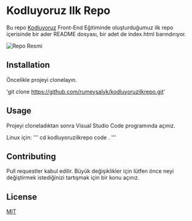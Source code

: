 # Kodluyoruz Ilk Repo

Bu repo [Kodluyoruz](https://www.kodluyoruz.org/) Front-End Eğitiminde oluşturduğumuz ilk repo içerisinde bir ader README dosyası, bir adet de index.html barındırıyor.


![Repo Resmi](C://Users//rumeysa//Desktop//Kodluyoruz//kod.png)

## Installation

Öncelikle projeyi clonelayın.

'git clone https://github.com/rumeysalyk/kodluyoruzilkrepo.git'

## Usage

Projeyi cloneladıktan sonra Visual Studio Code programında açınız.

Linux için:
'''
cd kodluyoruzilkrepo
code .
'''

## Contributing

Pull requestler kabul edilir. Büyük değişiklikler için lütfen önce neyi değiştirmek istediğinizi tartışmak için bir konu açınız.

## License

[MIT](https://github.com/rumeysalyk/kodluyoruzilkrepo/blob/main/LICENSE)
